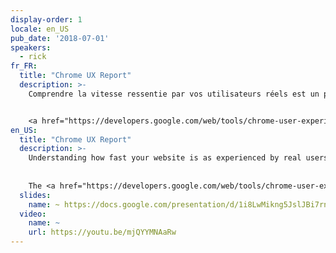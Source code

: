 ```yaml
---
display-order: 1
locale: en_US
pub_date: '2018-07-01'
speakers:
  - rick
fr_FR:
  title: "Chrome UX Report"
  description: >-
    Comprendre la vitesse ressentie par vos utilisateurs réels est un premier pas qu'il vous est absolument nécessaire de faire si vous souhaitez optimiser la performance de votre site web. Mais il y a un problème : jusqu'à très récemment, il était impossible de comparer les performances réelles de votre site avec celles de vos compétiteurs. Pourtant, il est crucial de disposer de ces données pour définir votre avantage compétitif.


    <a href="https://developers.google.com/web/tools/chrome-user-experience-report/ "Chrome User Experience Report"" target="_blank" rel="nofollow">Chrome UX Report</a> est un jeu de données unique en son genre, qui rend possible ce genre de comparaisons. Explorons ensemble son fonctionnement et comment vous pouvez l'utiliser pour mieux comprendre l'expérience utilisateur sur le web.
en_US:
  title: "Chrome UX Report"
  description: >-
    Understanding how fast your website is as experienced by real users is a critical first step to begin to optimize performance. But there has been a blind spot in our performance toolbox. Until recently, there hasn't been a way to compare your website's real user performance against your competitors. Having this data is critical to benchmarking your competitive edge.
    
    
    The <a href="https://developers.google.com/web/tools/chrome-user-experience-report/ "Chrome User Experience Report"" target="_blank" rel="nofollow">Chrome UX Report</a> is a one-of-a-kind dataset that makes these kinds of insights available, so that you can put your performance into perspective. In this talk we will explore how it works and how you can leverage it to better understand the user experience on the web.
  slides:
    name: ~ https://docs.google.com/presentation/d/1i8LwMikng5JslJBi7rn7hRTBzlKSUrqvgqh9hdNQl1k/edit
  video:
    name: ~
    url: https://youtu.be/mjQYYMNAaRw
---
```

